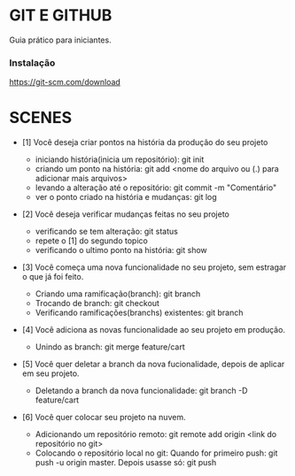 # GIT E GITHUB

Guia prático para iniciantes.

### Instalação

https://git-scm.com/download

# SCENES

- [1] Você deseja criar pontos na história da produção do seu projeto

   - iniciando história(inicia um repositório): git init 
   - criando um ponto na história: git add <nome do arquivo ou (.) para adicionar mais arquivos>
   - levando a alteração até o repositório: git commit -m "Comentário"
   - ver o ponto criado na história e mudanças: git log

- [2] Você deseja verificar mudanças feitas no seu projeto

   - verificando se tem alteração: git status
   - repete o [1] do segundo topico
   - verificando o ultimo ponto na história: git show

- [3] Você começa uma nova funcionalidade no seu projeto, sem estragar o que já foi feito.

   - Criando uma ramificação(branch): git branch <nome da branch> 
   - Trocando de branch: git checkout <nome da branch>
   - Verificando ramificações(branchs) existentes: git branch

- [4] Você adiciona as novas funcionalidade ao seu projeto em produção.

   - Unindo as branch: git merge feature/cart
   
- [5] Você quer deletar a branch da nova fucionalidade, depois de aplicar em seu projeto.
   - Deletando a branch da nova funcionalidade: git branch -D feature/cart

- [6] Você quer colocar seu projeto na nuvem.

   - Adicionando um repositório remoto: git remote add origin <link do repositório no git>
   - Colocando o repositório local no git: Quando for primeiro push: git push -u origin master. Depois usasse só: git push
